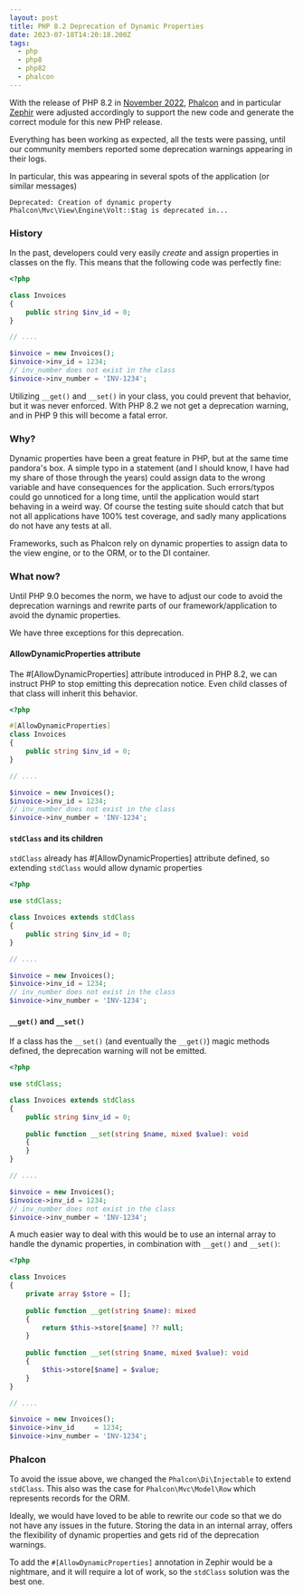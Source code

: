 ```yaml
---
layout: post
title: PHP 8.2 Deprecation of Dynamic Properties
date: 2023-07-18T14:20:18.200Z
tags:
  - php
  - php8
  - php82
  - phalcon
---
```

With the release of PHP 8.2 in [November 2022][php-releases], [Phalcon][phalcon] and in particular [Zephir][zephir] were adjusted accordingly to support the new code and generate the correct module for this new PHP release.

Everything has been working as expected, all the tests were passing, until our community members reported some deprecation warnings appearing in their logs.

In particular, this was appearing in several spots of the application (or similar messages)

```text
Deprecated: Creation of dynamic property Phalcon\Mvc\View\Engine\Volt::$tag is deprecated in... 
```

### History
In the past, developers could very easily _create_ and assign properties in classes on the fly. This means that the following code was perfectly fine:

```php
<?php

class Invoices
{
    public string $inv_id = 0;
}

// ....

$invoice = new Invoices();
$invoice->inv_id = 1234;
// inv_number does not exist in the class
$invoice->inv_number = 'INV-1234';
```
Utilizing `__get()` and `__set()` in your class, you could prevent that behavior, but it was never enforced. With PHP 8.2 we not get a deprecation warning, and in PHP 9 this will become a fatal error.

### Why?

Dynamic properties have been a great feature in PHP, but at the same time pandora's box. A simple typo in a statement (and I should know, I have had my share of those through the years) could assign data to the wrong variable and have consequences for the application. Such errors/typos could go unnoticed for a long time, until the application would start behaving in a weird way. Of course the testing suite should catch that but not all applications have 100% test coverage, and sadly many applications do not have any tests at all.

Frameworks, such as Phalcon rely on dynamic properties to assign data to the view engine, or to the ORM, or to the DI container.

### What now?

Until PHP 9.0 becomes the norm, we have to adjust our code to avoid the deprecation warnings and rewrite parts of our framework/application to avoid the dynamic properties.

We have three exceptions for this deprecation.

#### AllowDynamicProperties attribute

The #[AllowDynamicProperties] attribute introduced in PHP 8.2, we can instruct PHP to stop emitting this deprecation notice. Even child classes of that class will inherit this behavior.

```php
<?php

#[AllowDynamicProperties]
class Invoices
{
    public string $inv_id = 0;
}

// ....

$invoice = new Invoices();
$invoice->inv_id = 1234;
// inv_number does not exist in the class
$invoice->inv_number = 'INV-1234';
```

#### `stdClass` and its children

`stdClass` already has #[AllowDynamicProperties] attribute defined, so extending `stdClass` would allow dynamic properties

```php
<?php

use stdClass;

class Invoices extends stdClass
{
    public string $inv_id = 0;
}

// ....

$invoice = new Invoices();
$invoice->inv_id = 1234;
// inv_number does not exist in the class
$invoice->inv_number = 'INV-1234';
```

#### `__get()` and `__set()`

If a class has the `__set()` (and eventually the `__get()`) magic methods defined, the deprecation warning will not be emitted.

```php
<?php

use stdClass;

class Invoices extends stdClass
{
    public string $inv_id = 0;
    
    public function __set(string $name, mixed $value): void 
    {
    }
}

// ....

$invoice = new Invoices();
$invoice->inv_id = 1234;
// inv_number does not exist in the class
$invoice->inv_number = 'INV-1234';
```

A much easier way to deal with this would be to use an internal array to handle the dynamic properties, in combination with `__get()` and `__set()`:

```php
<?php

class Invoices
{
    private array $store = [];
    
    public function __get(string $name): mixed 
    {
        return $this->store[$name] ?? null;
    }
    
    public function __set(string $name, mixed $value): void 
    {
        $this->store[$name] = $value;
    }
}

// ....

$invoice = new Invoices();
$invoice->inv_id     = 1234;
$invoice->inv_number = 'INV-1234';
```

### Phalcon

To avoid the issue above, we changed the `Phalcon\Di\Injectable` to extend `stdClass`. This also was the case for `Phalcon\Mvc\Model\Row` which represents records for the ORM. 

Ideally, we would have loved to be able to rewrite our code so that we do not have any issues in the future. Storing the data in an internal array, offers the flexibility of dynamic properties and gets rid of the deprecation warnings.

To add the `#[AllowDynamicProperties]` annotation in Zephir would be a nightmare, and it will require a lot of work, so the `stdClass` solution was the best one.


[php-releases]: https://www.php.net/releases/index.php
[phalcon]: https://phalcon.io
[zephir]: https://zephir-lang.com
